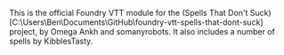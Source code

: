 This is the official Foundry VTT module for the (Spells That Don't Suck)[C:\Users\Ben\Documents\GitHub\foundry-vtt-spells-that-dont-suck] project, by Omega Ankh and somanyrobots. It also includes a number of spells by KibblesTasty.

